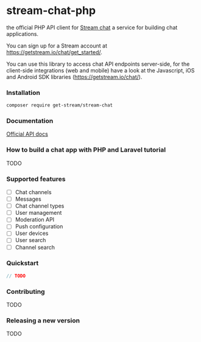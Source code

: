 # stream-chat-php 

the official PHP API client for [Stream chat](https://getstream.io/chat/) a service for building chat applications.

You can sign up for a Stream account at https://getstream.io/chat/get_started/.

You can use this library to access chat API endpoints server-side, for the client-side integrations (web and mobile) have a look at the Javascript, iOS and Android SDK libraries (https://getstream.io/chat/).

### Installation

```bash
composer require get-stream/stream-chat
```

### Documentation

[Official API docs](https://getstream.io/chat/docs/)  

### How to build a chat app with PHP and Laravel tutorial

TODO

### Supported features

- [ ] Chat channels 
- [ ] Messages
- [ ] Chat channel types 
- [ ] User management 
- [ ] Moderation API 
- [ ] Push configuration 
- [ ] User devices 
- [ ] User search
- [ ] Channel search

### Quickstart

```php
// TODO

```

### Contributing

TODO

### Releasing a new version

TODO
